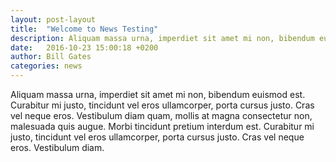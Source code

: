 ```yaml
---
layout: post-layout
title:  "Welcome to News Testing"
description: Aliquam massa urna, imperdiet sit amet mi non, bibendum euismod est. Curabitur mi justo, tincidunt vel eros...
date:   2016-10-23 15:00:18 +0200
author:	Bill Gates
categories: news
---
```

Aliquam massa urna, imperdiet sit amet mi non, bibendum euismod est. Curabitur mi justo, tincidunt vel eros ullamcorper, porta cursus justo. Cras vel neque eros.
Vestibulum diam quam, mollis at magna consectetur non, malesuada quis augue. Morbi tincidunt pretium interdum est.
Curabitur mi justo, tincidunt vel eros ullamcorper, porta cursus justo. Cras vel neque eros. Vestibulum diam.